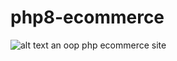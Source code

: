 # php8-ecommerce
![alt text](view-source:http://biruksoftware.com/img/ecom.jpg)
an oop php ecommerce site
